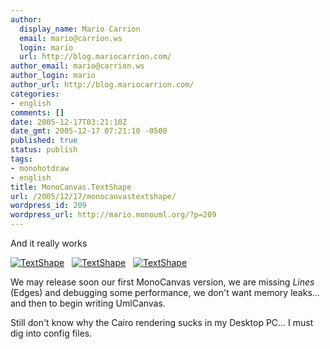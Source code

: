 ```yaml
---
author:
  display_name: Mario Carrion
  email: mario@carrion.ws
  login: mario
  url: http://blog.mariocarrion.com/
author_email: mario@carrion.ws
author_login: mario
author_url: http://blog.mariocarrion.com/
categories:
- english
comments: []
date: 2005-12-17T03:21:10Z
date_gmt: 2005-12-17 07:21:10 -0500
published: true
status: publish
tags:
- monohotdraw
- english
title: MonoCanvas.TextShape
url: /2005/12/17/monocanvastextshape/
wordpress_id: 209
wordpress_url: http://mario.monouml.org/?p=209
---
```


<p>And it really works</p>
<p><a href="http://static.flickr.com/40/74354209_070fa78ca6_o.png"><img src="http://static.flickr.com/40/74354209_070fa78ca6_m.jpg" alt="TextShape" /></a>&nbsp;&nbsp;&nbsp;<a href="http://static.flickr.com/43/74354210_7f913e4214_o.png"><img src="http://static.flickr.com/43/74354210_7f913e4214_m.jpg" alt="TextShape" /></a>&nbsp;&nbsp;&nbsp;<a href="http://static.flickr.com/39/74354211_26ec1d3269_o.png"><img src="http://static.flickr.com/39/74354211_26ec1d3269_m.jpg" alt="TextShape" /></a></p>
<p>We may release soon our first MonoCanvas version, we are missing <em>Lines</em> (Edges) and debugging some performance, we don't want memory leaks... and then to begin writing UmlCanvas.</p>
<p>Still don't know why the Cairo rendering sucks in my Desktop PC... I must dig into config files.</p>
